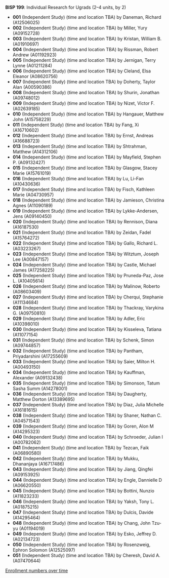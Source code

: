 **BISP 199**: Individual Research for Ugrads (2–4 units, by 2)

- **001** (Independent Study) (time and location TBA) by Daneman, Richard (A12506025)
- **002** (Independent Study) (time and location TBA) by Miller, Yury (A09152728)
- **003** (Independent Study) (time and location TBA) by Kristan, William B. (A01910697)
- **004** (Independent Study) (time and location TBA) by Rissman, Robert Andrew (A01192923)
- **005** (Independent Study) (time and location TBA) by Jernigan, Terry Lynne (A01211284)
- **006** (Independent Study) (time and location TBA) by Cleland, Elsa Eleanor (A08620756)
- **007** (Independent Study) (time and location TBA) by Doherty, Taylor Alan (A00590386)
- **008** (Independent Study) (time and location TBA) by Shurin, Jonathan (A09748012)
- **009** (Independent Study) (time and location TBA) by Nizet, Victor F. (A02639185)
- **010** (Independent Study) (time and location TBA) by Hangauer, Matthew John (A15758229)
- **011** (Independent Study) (time and location TBA) by Fang, Xi (A16710602)
- **012** (Independent Study) (time and location TBA) by Ernst, Andreas (A16688723)
- **013** (Independent Study) (time and location TBA) by Shtrahman, Matthew (A14312106)
- **014** (Independent Study) (time and location TBA) by Mayfield, Stephen P. (A09132427)
- **015** (Independent Study) (time and location TBA) by Glasgow, Stacey Marie (A15761019)
- **016** (Independent Study) (time and location TBA) by Lu, Li-Fan (A10430636)
- **017** (Independent Study) (time and location TBA) by Fisch, Kathleen Marie (A04730957)
- **018** (Independent Study) (time and location TBA) by Jamieson, Christina Agnes (A11090189)
- **019** (Independent Study) (time and location TBA) by Lykke-Andersen, Jens (A09140450)
- **020** (Independent Study) (time and location TBA) by Rennison, Diana (A16187530)
- **021** (Independent Study) (time and location TBA) by Zeidan, Fadel (A15764272)
- **022** (Independent Study) (time and location TBA) by Gallo, Richard L. (A03223267)
- **023** (Independent Study) (time and location TBA) by Witztum, Joseph Lee (A00847157)
- **024** (Independent Study) (time and location TBA) by Castle, Michael James (A17258225)
- **025** (Independent Study) (time and location TBA) by Pruneda-Paz, Jose L. (A10405614)
- **026** (Independent Study) (time and location TBA) by Malinow, Roberto (A08603409)
- **027** (Independent Study) (time and location TBA) by Cherqui, Stephanie (A11134684)
- **028** (Independent Study) (time and location TBA) by Thackray, Varykina G. (A09750810)
- **029** (Independent Study) (time and location TBA) by Adler, Eric (A10398010)
- **030** (Independent Study) (time and location TBA) by Kisseleva, Tatiana (A11077154)
- **031** (Independent Study) (time and location TBA) by Schenk, Simon (A09744857)
- **032** (Independent Study) (time and location TBA) by Pantham, Priyadarshini (A17255609)
- **033** (Independent Study) (time and location TBA) by Saier, Milton H. (A00493150)
- **034** (Independent Study) (time and location TBA) by Kauffman, Alexander (A09132438)
- **035** (Independent Study) (time and location TBA) by Simonson, Tatum Sasha Summ (A14278001)
- **036** (Independent Study) (time and location TBA) by Daugherty, Matthew Dorton (A13389695)
- **037** (Independent Study) (time and location TBA) by Diaz, Julia Michelle (A16181615)
- **038** (Independent Study) (time and location TBA) by Shaner, Nathan C. (A04571543)
- **039** (Independent Study) (time and location TBA) by Goren, Alon M (A14295323)
- **040** (Independent Study) (time and location TBA) by Schroeder, Julian I (A00782062)
- **041** (Independent Study) (time and location TBA) by Tezcan, Faik (A06890580)
- **042** (Independent Study) (time and location TBA) by Mukku, Dhananjaya (A16717486)
- **043** (Independent Study) (time and location TBA) by Jiang, Qingfei (A09153925)
- **044** (Independent Study) (time and location TBA) by Engle, Dannielle D (A06620550)
- **045** (Independent Study) (time and location TBA) by Bottini, Nunzio (A11823233)
- **046** (Independent Study) (time and location TBA) by Yaksh, Tony L. (A01875215)
- **047** (Independent Study) (time and location TBA) by Dulcis, Davide (A14295464)
- **048** (Independent Study) (time and location TBA) by Chang, John Tzu-yu (A01194019)
- **049** (Independent Study) (time and location TBA) by Esko, Jeffrey D. (A02134723)
- **050** (Independent Study) (time and location TBA) by Rosenzweig, Ephron Solomon (A12525097)
- **051** (Independent Study) (time and location TBA) by Cheresh, David A. (A07470644)

[Enrollment numbers over time](./BISP199.tsv)
